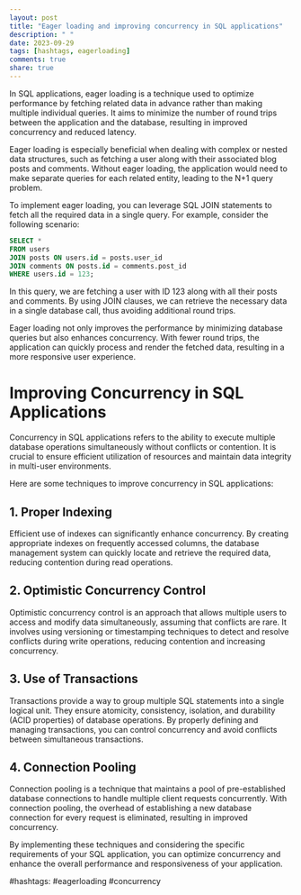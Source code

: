 ```yaml
---
layout: post
title: "Eager loading and improving concurrency in SQL applications"
description: " "
date: 2023-09-29
tags: [hashtags, eagerloading]
comments: true
share: true
---
```


In SQL applications, eager loading is a technique used to optimize performance by fetching related data in advance rather than making multiple individual queries. It aims to minimize the number of round trips between the application and the database, resulting in improved concurrency and reduced latency.

Eager loading is especially beneficial when dealing with complex or nested data structures, such as fetching a user along with their associated blog posts and comments. Without eager loading, the application would need to make separate queries for each related entity, leading to the N+1 query problem.

To implement eager loading, you can leverage SQL JOIN statements to fetch all the required data in a single query. For example, consider the following scenario:

```sql
SELECT *
FROM users
JOIN posts ON users.id = posts.user_id
JOIN comments ON posts.id = comments.post_id
WHERE users.id = 123;
```

In this query, we are fetching a user with ID 123 along with all their posts and comments. By using JOIN clauses, we can retrieve the necessary data in a single database call, thus avoiding additional round trips.

Eager loading not only improves the performance by minimizing database queries but also enhances concurrency. With fewer round trips, the application can quickly process and render the fetched data, resulting in a more responsive user experience.

# Improving Concurrency in SQL Applications

Concurrency in SQL applications refers to the ability to execute multiple database operations simultaneously without conflicts or contention. It is crucial to ensure efficient utilization of resources and maintain data integrity in multi-user environments.

Here are some techniques to improve concurrency in SQL applications:

## 1. Proper Indexing

Efficient use of indexes can significantly enhance concurrency. By creating appropriate indexes on frequently accessed columns, the database management system can quickly locate and retrieve the required data, reducing contention during read operations.

## 2. Optimistic Concurrency Control

Optimistic concurrency control is an approach that allows multiple users to access and modify data simultaneously, assuming that conflicts are rare. It involves using versioning or timestamping techniques to detect and resolve conflicts during write operations, reducing contention and increasing concurrency.

## 3. Use of Transactions

Transactions provide a way to group multiple SQL statements into a single logical unit. They ensure atomicity, consistency, isolation, and durability (ACID properties) of database operations. By properly defining and managing transactions, you can control concurrency and avoid conflicts between simultaneous transactions.

## 4. Connection Pooling

Connection pooling is a technique that maintains a pool of pre-established database connections to handle multiple client requests concurrently. With connection pooling, the overhead of establishing a new database connection for every request is eliminated, resulting in improved concurrency.

By implementing these techniques and considering the specific requirements of your SQL application, you can optimize concurrency and enhance the overall performance and responsiveness of your application.

#hashtags: #eagerloading #concurrency